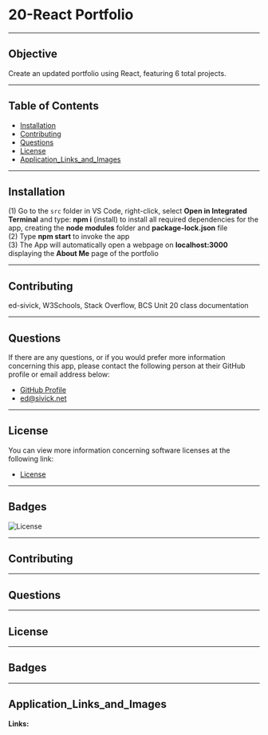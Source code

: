 # 20-React Portfolio
____
## Objective
Create an updated portfolio using React, featuring 6 total projects.
____
## Table of Contents
* [Installation](#installation)
* [Contributing](#contributing)
* [Questions](#questions)
* [License](#license)
* [Application_Links_and_Images](#application_links_and_images)
____
## Installation 
(1) Go to the `src` folder in VS Code, right-click, select **Open in Integrated Terminal** and type: **npm i** (install) to install all required dependencies for the app, creating the **node modules** folder and **package-lock.json** file   
(2) Type **npm start** to invoke the app     
(3) The App will automatically open a webpage on **localhost:3000** displaying the **About Me** page of the portfolio   
_____
## Contributing
ed-sivick, W3Schools, Stack Overflow, BCS Unit 20 class documentation
_____
## Questions
If there are any questions, or if you would prefer more information concerning this app,
please contact the following person at their GitHub profile or email address below:

* [GitHub Profile](https://github.com/ed-sivick)
* ed@sivick.net
_____
## License
You can view more information concerning software licenses at the following link:

* [License](https://opensource.org/licenses/MIT)
_____
## Badges
![License](https://img.shields.io/badge/License-MIT-blue.svg "License Badge") 
_____
## Contributing
_____
## Questions
_____
## License
_____
## Badges
_____
## Application_Links_and_Images  
**Links:**  